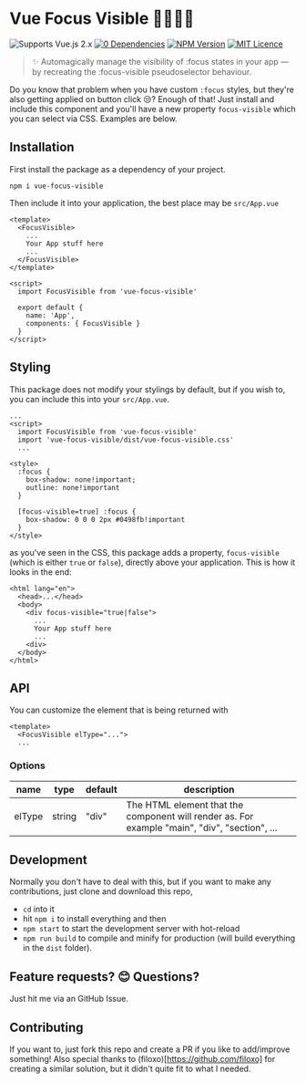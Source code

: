 # Vue Focus Visible 🙌👩‍🦽💪
![Supports Vue.js 2.x](https://img.shields.io/badge/Vue.js-2.x-brightgreen "Supports Vue.js 2.x")
[![0 Dependencies](https://img.shields.io/badge/Zero-Dependencies-brightgreen.svg)](https://www.npmjs.com/package/vue-focus-visible)
[![NPM Version](https://img.shields.io/badge/npm-v1.0.3-brightgreen.svg)](https://www.npmjs.com/package/vue-focus-visible)
[![MIT Licence](https://img.shields.io/badge/license-MIT-blue.svg)](https://github.com/madebyfabian/vue-focus-visible/blob/master/LICENSE.md)

> ✨ Automagically manage the visibility of :focus states in your app — by recreating the :focus-visible pseudoselector behaviour.

Do you know that problem when you have custom `:focus` styles, but they're also getting applied on button click 😒? Enough of that! Just install and include this component and you'll have a new property `focus-visible` which you can select via CSS. Examples are below.


## Installation
First install the package as a dependency of your project.
```
npm i vue-focus-visible
```

Then include it into your application, the best place may be `src/App.vue`
```vue
<template>
  <FocusVisible>
    ... 
    Your App stuff here
    ...
  </FocusVisible>
</template>

<script>
  import FocusVisible from 'vue-focus-visible'

  export default {
    name: 'App',
    components: { FocusVisible }
  }
</script>
```


## Styling

This package does not modify your stylings by default, but if you wish to, you can include this into your `src/App.vue`.
```vue
...
<script>
  import FocusVisible from 'vue-focus-visible'
  import 'vue-focus-visible/dist/vue-focus-visible.css'
  ...
```

```vue
<style>
  :focus { 
    box-shadow: none!important; 
    outline: none!important
  }

  [focus-visible=true] :focus { 
    box-shadow: 0 0 0 2px #0498fb!important
  }
</style>
```

as you've seen in the CSS, this package adds a property, `focus-visible` (which is either `true` or `false`), directly above your application.
This is how it looks in the end:
```vue
<html lang="en">
  <head>...</head>
  <body>
    <div focus-visible="true|false">
      ... 
      Your App stuff here
      ...
    <div>
  </body>
</html>
```

## API
You can customize the element that is being returned with
```vue
<template>
  <FocusVisible elType="...">
  ...
```
### Options
<table>
  <thead>
    <tr>
      <th>name</th>
      <th>type</th>
      <th>default</th>
      <th>description</th>
    </tr>
  </thead>
  <tbody>
    <tr>
      <td>
        elType
      </td>
      <td>
        string
      </td>
      <td>
        "div"
      </td>
      <td>
        The HTML element that the component will render as. For example "main", "div", "section", ...
      </td>
    </tr>
  </tbody>
</table>


## Development
Normally you don't have to deal with this, but if you want to make any contributions, just clone and download this repo, 
- `cd` into it
- hit `npm i` to install everything and then
- `npm start` to start the development server with hot-reload
- `npm run build` to compile and minify for production (will build everything in the `dist` folder).


## Feature requests? 😊 Questions?
Just hit me via an GitHub Issue.


## Contributing
If you want to, just fork this repo and create a PR if you like to add/improve something!
Also special thanks to (filoxo)[https://github.com/filoxo] for creating a similar solution, but it didn't quite fit to what I needed.
